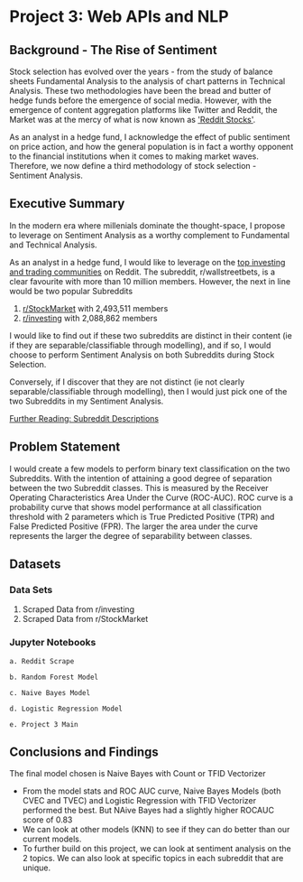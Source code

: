 # Project 3: Web APIs and NLP

## Background - The Rise of Sentiment
Stock selection has evolved over the years - from the study of balance sheets Fundamental Analysis to the analysis of chart patterns in Technical Analysis. These two methodologies have been the bread and butter of hedge funds before the emergence of social media. However, with the emergence of content aggregation platforms like Twitter and Reddit, the Market was at the mercy of what is now known as ['Reddit Stocks'](https://finance.yahoo.com/news/12-best-reddit-stocks-invest-233132376.html#:~:text=Leading%20subreddits%20like%20r%2FWallStreetBets,respectively%2C%20as%20of%20Q3%202022.).

As an analyst in a hedge fund, I acknowledge the effect of public sentiment on price action, and how the general population is in fact a worthy opponent to the financial institutions when it comes to making market waves. Therefore, we now define a third methodology of stock selection - Sentiment Analysis.

## Executive Summary
In the modern era where millenials dominate the thought-space, I propose to leverage on Sentiment Analysis as a worthy complement to Fundamental and Technical Analysis.

As an analyst in a hedge fund, I would like to leverage on the [top investing and trading communities](https://www.investopedia.com/reddit-top-investing-and-trading-communities-5189322) on Reddit. The subreddit, r/wallstreetbets, is a clear favourite with more than 10 million members. However, the next in line would be two popular Subreddits

1. [r/StockMarket](https://subredditstats.com/r/StockMarket) with 2,493,511	members
2. [r/investing](https://subredditstats.com/r/investing) with 2,088,862 members

I would like to find out if these two subreddits are distinct in their content (ie if they are separable/classifiable through modelling), and if so, I would choose to perform Sentiment Analysis on both Subreddits during Stock Selection.

Conversely, if I discover that they are not distinct (ie not clearly separable/classifiable through modelling), then I would just pick one of the two Subreddits in my Sentiment Analysis.

[Further Reading: Subreddit Descriptions](https://www.investing.com/academy/stocks/reddit-meme-stocks-to-buy/)

## Problem Statement
I would create a few models to perform binary text classification on the two Subreddits. With the intention of attaining a good degree of separation between the two Subreddit classes. This is measured by the Receiver Operating Characteristics Area Under the Curve (ROC-AUC). ROC curve is a probability curve that shows model performance at all classification threshold with 2 parameters which is True Predicted Positive (TPR) and False Predicted Positive (FPR). The larger the area under the curve represents the larger the degree of separability between classes.

## Datasets

###  Data Sets
1. Scraped Data from r/investing
2. Scraped Data from r/StockMarket

### Jupyter Notebooks
    a. Reddit Scrape

    b. Random Forest Model

    c. Naive Bayes Model

    d. Logistic Regression Model

    e. Project 3 Main

## Conclusions and Findings
The final model chosen is Naive Bayes with Count or TFID Vectorizer

- From the model stats and ROC AUC curve, Naive Bayes Models (both CVEC and TVEC) and Logistic Regression with TFID Vectorizer performed the best. But NAive Bayes had a slightly higher ROCAUC score of 0.83
- We can look at other models (KNN) to see if they can do better than our current models.
- To further build on this project, we can look at sentiment analysis on the 2 topics. We can also look at specific topics in each subreddit that are unique.
